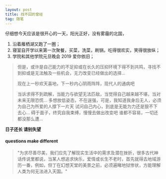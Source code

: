 ```yaml
---
layout: post
title: 找不回的曾经
tag: 随笔
---
```


仔细想今天应该是很开心的一天，阳光正好，没有雾霾的北国，

 1. 沿着雁栖湖又跑了一圈；
 2. 寝室自开学以来第一次聚餐，买菜，洗菜，刷锅，吃得很欢实，笑得很放纵；
 3. 学院和其他学院元旦晚会 2019 爱你依旧；

 

> 但是，或许是自己能力的不足抑或在长久的压抑环境下得不到共鸣，寻找不到抑或是无法触及一些机会，无力改变已经做出的选择...
> 
>   现在上一秒欢天喜地，下一秒内心阴雨阵阵，现代人的通病吧
> 
> 当诉求得不到疏解，当能力与欲望无法匹敌，当觉得自己越来越不堪，当对未来无限恐慌...
> 多想放低姿态，不在逞强，可是，我知道我身后无人，必须为自己为所爱的人撑下一片天
> 试问自己内心，到底是无能为力还是狠不下去心...
>碍于面子，终究自我束缚，慢慢去做出改变吧
>谁都不容易，一切还都没那么遭...

<strong>日子还长 请别失望</strong>


#### questions make different

> "为求尽善尽美，我们应先了解现实生活中的需求及潜在挫折，很多古代神话传说里都说，当某人想追求快乐，爱情或长生不老时，首先就得去地域游历一番，例如，但丁在幻想天堂的美景之前，必须遍睹地狱惨状，方能理解人类为何无法进入天国。"




